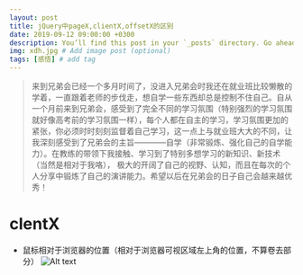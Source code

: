 ```yaml
---
layout: post
title: jQuery中pageX,clientX,offsetX的区别
date: 2019-09-12 09:00:00 +0300
description: You’ll find this post in your `_posts` directory. Go ahead and edit it and re-build the site to see your changes. # Add post description (optional)
img: xdh.jpg # Add image post (optional)
tags: [感悟] # add tag
---
```


>来到兄弟会已经一个多月时间了，没进入兄弟会时我还在就业班比较懒散的学着，一直跟着老师的步伐走，想自学一些东西却总是控制不住自己。自从一个月前来到兄弟会，感受到了完全不同的学习氛围（特别强烈的学习氛围就好像高考前的学习氛围一样），每个人都在自主的学习，学习氛围更加的紧张，你必须时时刻刻监督着自己学习，这一点上与就业班大大的不同，让我深刻感受到了兄弟会的主旨————自学（非常锻炼、强化自己的自学能力）。在教练的带领下我接触、学习到了特别多想学习的新知识、新技术（当然是相对于我咯）， 极大的开阔了自己的视野、认知，而且在每次的个人分享中锻炼了自己的演讲能力。希望以后在兄弟会的日子自己会越来越优秀！

# clentX
* 鼠标相对于浏览器的位置（相对于浏览器可视区域左上角的位置，不算卷去部分）
![Alt text]("../assets/img/clentX.gif")
